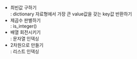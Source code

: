 - 최빈값 구하기 <br>
: dictionary 자료형에서 가장 큰 value값을 갖는 key값 반환하기
- 제곱수 판별하기 <br>
: is_integer()
- 배열 회전시키기 <br>
: 문자열 인덱싱
- 2차원으로 만들기 <br>
: 리스트 인덱싱
